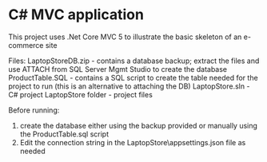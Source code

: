 # C# MVC application

This project uses .Net Core MVC 5 to illustrate the basic skeleton of an e-commerce site

Files:
LaptopStoreDB.zip - contains a database backup; extract the files and use ATTACH from SQL Server Mgmt Studio to create the database
ProductTable.SQL - contains a SQL script to create the table needed for the project to run (this is an alternative to attaching the DB)
LaptopStore.sln - C# project
LaptopStore folder - project files

Before running:
1. create the database either using the backup provided or manually using the ProductTable.sql script
2. Edit the connection string in the LaptopStore\appsettings.json file as needed
